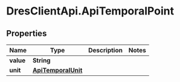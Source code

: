 # DresClientApi.ApiTemporalPoint

## Properties

Name | Type | Description | Notes
------------ | ------------- | ------------- | -------------
**value** | **String** |  | 
**unit** | [**ApiTemporalUnit**](ApiTemporalUnit.md) |  | 


